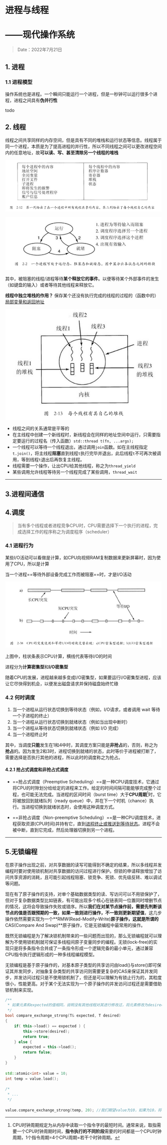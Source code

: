 # 进程与线程

# 					——现代操作系统

> Date：2022年7月21日

## 1. 进程

### 1.1 进程模型

操作系统也是进程。一个瞬间只能运行一个进程，但是一秒钟可以运行很多个进程，进程之间具有**伪并行性**

todo

## 2. 线程

线程之间共享同样的内存空间，但是具有不同的堆栈和运行状态等信息。线程属于同一个进程，本质是为了提高进程的并行性，所以不同线程之间可以更改进程空间内的任意地址，故**可以读、写、甚至清除另一个线程的堆栈**

![image-20220731232848848](../assets/image-20220731232848848.png)

![image-20220731232838205](../assets/image-20220731232838205.png)

其中，被阻塞的线程/进程等待**某个释放它的事件**。以便等待某个外部事件的发生（如键盘的输入）或者等待其他线程来释放它。

**线程中独立堆栈的作用？** 保存某个还没有执行完成的线程的过程的（函数中的）<u>局部变量和返回地址</u>

![image-20220731233312419](../assets/image-20220731233312419.png)

* 线程之间的关系通常是平等的
* 在主线程中创建一个新线程时，新线程会在同样的地址空间中运行，只需要指定要运行的过程名（传入函数）`std::thread t(fn, ...args);`
* 一个线程可以等待一个线程退出，通过调用`join`函数。如在主线程指定`t.join()`，将主线程**阻塞**直到线程`t`执行完毕并退出，此后线程`t`不可再次被调用，等到线程`t`退出后再恢复主线程。
* 线程需要一个操作，让出CPU给其他线程，称之为`thread_yield`
* 某些调用允许线程等待另一个线程完成了某些调用，`thread_wait`

-----------

## 3.进程间通信

## 4.调度

> 当有多个线程或者进程竞争CPU时，CPU需要选择下一个执行的进程，完成选择工作的程序称之为调度程序（scheduler）

### 4.1 进程行为

某些I/O活动可以看做是计算，如CPU向视频RAM复制数据来更新屏幕时，因为使用了CPU，所以是计算

当一个进程==等待外部设备完成工作而被阻塞==时，才是I/O活动

![image-20221002101151574](../assets/image-20221002101151574.png)

上图中，柱状条表示CPU计算，横线代表等待I/O的时间

进程分为**计算密集型**和**I/O密集型**

随着CPU的发展，进程越来越多变成I/O密集型，如果要运行I/O密集型进程，应该让它尽快得到机会，以便发出磁盘请求并保持磁盘始终忙碌

### 4.2 何时调度

1. 当一个进程从运行状态切换到等待状态（例如，I/O请求，或者调用 wait 等待一个子进程的终止）
2. 当一个进程从运行状态切换到就绪状态（例如当出现中断时）
3. 当一个进程从等待状态切换到就绪状态（例如 I/O 完成）
4. 当一个进程终止时

其中，当调度**只能**发生在1和4中时，其调度方案只能是**非抢占**的，否则，称之为**抢占**的。因为发生2和3时，进程切换到就绪的状态，此时等价于进程被打断了，需要选择是否执行其他的进程，所以此时的调度称之为抢占。

#### 4.2.1 抢占式调度和非抢占式调度

* ==抢占式调度（Preemptive Scheduling）==是一种CPU调度技术，它通过将CPU的时隙划分给给定的进程来工作。给定的时间间隔可能能够完成整个过程，也可能无法完成。当进程的区间时间（burst time）大于**CPU周期**[^1]时，它将被放回到就绪队列（ready queue）中，并在下一个时机（chance）执行。当进程切换到就绪状态时，会使用这种调度方式。

* ==非抢占调度（Non-preemptive Scheduling）==是一种CPU调度技术，进程获取资源(CPU时间)并持有它，直到<u>进程终止或推送到等待状态</u>。进程不会被中断，直到它完成，然后处理器切换到另一个进程。

[^1]: CPU时钟周期规定为从内存中读取一个指令字的最短时间。通常来说，取指需要一个CPU时钟周期时间，**指令执行的不同阶段**[^2]需要的时间都是一个CPU时钟周期，1个指令周期=4个CPU周期=若干个时钟周期。
[^2]: 指令的执行包括了取指、分析指令、执行指令、形成下一条指令地址的4步操作

---------

## 5.无锁编程

在原子操作出现之前，对共享数据的读写可能得到不确定的结果，所以多线程并发编程时要对使用锁机制对共享数据的访问过程进行保护。但锁的申请释放增加了访问共享资源的消耗，且可能引起线程阻塞、锁竞争、死锁、优先级反转、难以调试等问题。

现在有了原子操作的支持，对单个基础数据类型的读、写访问可以不用锁保护了，但对于复杂数据类型比如链表，有可能出现多个核心在链表同一位置同时增删节点的情况，这将会导致操作失败或错序。所以**我们在对某节点操作前，需要先判断该节点的值是否跟预期的一致，如果一致则进行操作，不一致则更新期望值**，这几步操作依然需要实现为一个**RMW(Read-Modify-Write)**原子操作，这就是所谓的**CAS(Compare And Swap)**原子操作，它是无锁编程中最常用的操作。

既然无锁编程是为了解决锁机制带来的一些问题而出现的，那么无锁编程就可以理解为不使用锁机制就可保证多线程间原子变量同步的编程。无锁(lock-free)的实现只是将多条指令合并成了一条指令形成一个逻辑完备的最小单元，通过兼容CPU指令执行逻辑形成的一种多线程编程模型。

无锁编程是基于原子操作的，对基本原子类型的共享访问由load()与store()即可保证其并发同步，对抽象复杂类型的共享访问则需要更复杂的CAS来保证其并发同步，并发访问过程只是不使用锁机制了，但还是可以理解为有锁止行为的，其粒度很小，性能更高。对于某个无法实现为一个原子操作的并发访问过程还是需要借助锁机制来实现。

```c++
/**
 * 如果元素和expected的值相同，说明没有其他线程对其进行修改过，将元素修改为desired
 */
bool compare_exchange_strong(T& expected, T desired) 
{ 
    if( this->load() == expected ) { 
        this->store(desired); 
        return true; 
    } else {
        expected = this->load();
    	return false; 
    } 
}

std::atomic<int> value = 10;
int temp = value.load();

/*
 * ...
 */

value.compare_exchange_strong(temp, 20); //我们期望value为10，如果为10，将其修改为20
```

